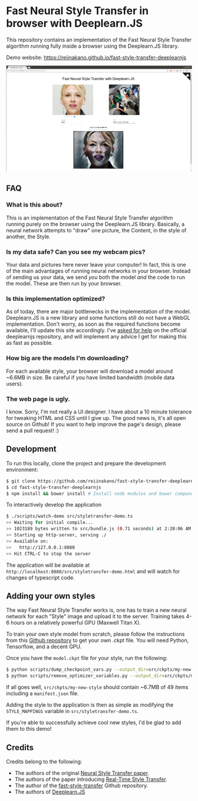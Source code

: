 # Fast Neural Style Transfer in browser with Deeplearn.JS

This repository contains an implementation of the Fast Neural Style Transfer algorithm running fully inside a browser using the Deeplearn.JS library.

Demo website: https://reiinakano.github.io/fast-style-transfer-deeplearnjs

![demo_screen](demo_screen.png)

## FAQ

### What is this about?

This is an implementation of the Fast Neural Style Transfer algorithm running purely on the browser using the Deeplearn.JS library. Basically, a neural network attempts to "draw" one picture, the Content, in the style of another, the Style.

### Is my data safe? Can you see my webcam pics?

Your data and pictures here never leave your computer! In fact, this is one of the main advantages of running neural networks in your browser. Instead of sending us your data, we send *you* both the model *and* the code to run the model. These are then run by your browser.

### Is this implementation optimized?

As of today, there are major bottlenecks in the implementation of the model. Deeplearn.JS is a new library and some functions still do not have a WebGL implementation. Don't worry, as soon as the required functions become available, I'll update this site accordingly. I've [asked for help](https://github.com/PAIR-code/deeplearnjs/issues/141) on the official deeplearnjs repository, and will implement any advice I get for making this as fast as possible.

### How big are the models I'm downloading?

For each available style, your browser will download a model around ~6.6MB in size. Be careful if you have limited bandwidth (mobile data users).

### The web page is ugly.

I know. Sorry, I'm not really a UI designer. I have about a 10 minute tolerance for tweaking HTML and CSS until I give up. The good news is, it's all open source on Github! If you want to help improve the page's design, please send a pull request! :)

## Development

To run this locally, clone the project and prepare the development environment:

```bash
$ git clone https://github.com/reiinakano/fast-style-transfer-deeplearnjs.git
$ cd fast-style-transfer-deeplearnjs
$ npm install && bower install # Install node modules and bower components
```

To interactively develop the application

```bash
$ ./scripts/watch-demo src/styletransfer-demo.ts
>> Waiting for initial compile...
>> 1023189 bytes written to src/bundle.js (0.71 seconds) at 2:20:06 AM
>> Starting up http-server, serving ./
>> Available on:
>>   http://127.0.0.1:8080
>> Hit CTRL-C to stop the server
```

The application will be available at `http://localhost:8080/src/styletransfer-demo.html` and will watch for changes of typescript code.

## Adding your own styles

The way Fast Neural Style Transfer works is, one has to train a new neural network for each "Style" image and upload it to the server. Training takes 4-6 hours on a relatively powerful GPU (Maxwell Titan X).

To train your own style model from scratch, please follow the instructions from this [Github repository](https://github.com/lengstrom/fast-style-transfer) to get your own .ckpt file. You will need Python, Tensorflow, and a decent GPU.

Once you have the `model.ckpt` file for your style, run the following:

```bash
$ python scripts/dump_checkpoint_vars.py --output_dir=src/ckpts/my-new-style --checkpoint_file=/path/to/model.ckpt
$ python scripts/remove_optimizer_variables.py --output_dir=src/ckpts/my-new-style
```

If all goes well, `src/ckpts/my-new-style` should contain ~6.7MB of 49 items including a `manifest.json` file.

Adding the style to the application is then as simple as modifying the `STYLE_MAPPINGS` variable in `src/styletransfer-demo.ts`.

If you're able to successfully achieve cool new styles, I'd be glad to add them to this demo!

## Credits

Credits belong to the following:

* The authors of the original [Neural Style Transfer paper](https://arxiv.org/abs/1508.06576).
* The authors of the paper introducing [Real-Time Style Transfer](https://arxiv.org/abs/1603.08155).
* The author of the [fast-style-transfer](https://github.com/lengstrom/fast-style-transfer) Github repository.
* The authors of [Deeplearn.JS](https://github.com/PAIR-code/deeplearnjs)
